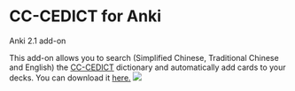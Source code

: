 # CC-CEDICT for Anki
Anki 2.1 add-on

This add-on allows you to search (Simplified Chinese, Traditional Chinese and English) the <a href="https://cc-cedict.org/wiki/" rel="nofollow">CC-CEDICT</a> dictionary 
and automatically add cards to your decks. You can download it <a href="https://ankiweb.net/shared/info/418828045" rel="nofollow">here.</a>
<img src="https://drive.google.com/uc?export=view&amp;id=1vOup2h4M84OZ7xDd4R4bO4mrvVb08dDz">
